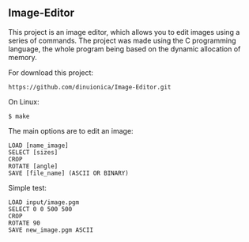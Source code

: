 
## Image-Editor<br />
This project is an image editor, which allows you to edit images using a series of commands.
The project was made using the C programming language, the whole program being based on the 
dynamic allocation of memory.

For download this project:
```
https://github.com/dinuionica/Image-Editor.git
```

On Linux:

```
$ make
```

The main options are to edit an image:
 ```
 LOAD [name_image]
 SELECT [sizes]
 CROP
 ROTATE [angle]
 SAVE [file_name] (ASCII OR BINARY)
 ```

Simple test:<br />
```
LOAD input/image.pgm
SELECT 0 0 500 500
CROP
ROTATE 90
SAVE new_image.pgm ASCII
```

